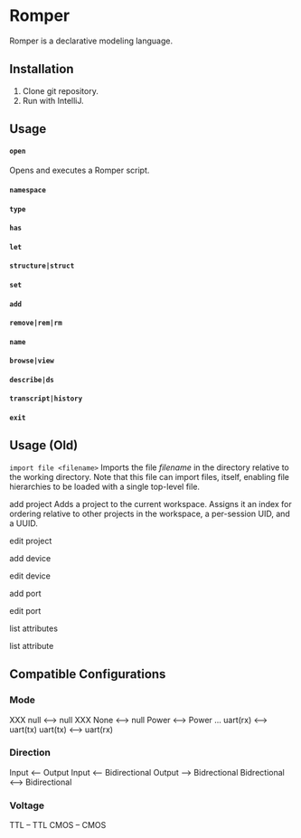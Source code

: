 # Romper

Romper is a declarative modeling language.

## Installation

1. Clone git repository.
2. Run with IntelliJ.

## Usage

#### `open`

Opens and executes a Romper script.

#### `namespace`

#### `type`

#### `has`

#### `let`

#### `structure|struct`

#### `set`

#### `add`

#### `remove|rem|rm`

#### `name`

#### `browse|view`

#### `describe|ds`

#### `transcript|history`

#### `exit`

## Usage (Old)

``import file <filename>``
Imports the file _filename_ in the directory relative to the working directory. Note that this file can import files, itself, enabling file hierarchies to be loaded with a single top-level file.

add project
Adds a project to the current workspace. Assigns it an index for ordering relative to other projects in the workspace, a per-session UID, and a UUID.

edit project

add device

edit device

add port

edit port

list attributes

list attribute <identifier>

## Compatible Configurations

### Mode
XXX null ⟷ null
XXX None ⟷ null
Power ⟷ Power
...
uart(rx) ⟷ uart(tx)
uart(tx) ⟷ uart(rx)

### Direction
Input ⟵ Output
Input ⟵ Bidirectional
Output ⟶ Bidrectional
Bidrectional ⟷ Bidirectional

### Voltage
TTL – TTL
CMOS – CMOS
